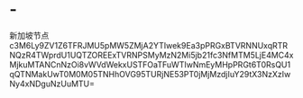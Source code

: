 # -
新加坡节点
c3M6Ly9ZV1Z6TFRJMU5pMW5ZMjA2YTIwek9Ea3pPRGxBTVRNNUxqRTRNQzR4TWprdU1UQTZOREExTVRNPSMyMzN2Mi5jb21fc3NfMTM5LjE4MC4xMjkuMTANCnNzOi8vWVdWekxUSTFOaTFuWTIwNmEyMHpPRGt6T0RsQU1qQTNMakUwT0M0M05TNHhOVG95TURjNE53PT0jMjMzdjIuY29tX3NzXzIwNy4xNDguNzUuMTU=
